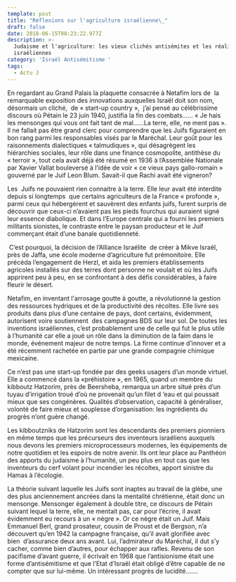 ```yaml
---
template: post
title: "Réflexions sur l'agriculture israélienne\_"
draft: false
date: 2018-06-15T08:23:22.977Z
description: >-
  Judaisme et l'agriculture: les vieux clichés antisémites et les réalistaions
  israéliennes
category: 'Israël Antisémitisme '
tags:
  - Actu J
---
```

En regardant au Grand Palais la plaquette consacrée à Netafim lors de  la remarquable exposition des innovations auxquelles Israël doit son nom, désormais un cliché,  de « start-up country »,  j’ai pensé au célébrissime discours où Pétain le 23 juin 1940, justifia la fin des combats…... « Je hais les mensonges qui vous ont fait tant de mal……La terre, elle, ne ment pas ». Il ne fallait pas être grand clerc pour comprendre que les Juifs figuraient en bon rang parmi les responsables visés par le Maréchal. Leur goût pour les raisonnements dialectiques « talmudiques », qui désagrègent les hiérarchies sociales, leur rôle dans une finance cosmopolite, antithèse du « terroir », tout cela avait déjà été résumé en 1936 à l’Assemblée Nationale par Xavier Vallat bouleversé à l’idée de voir « ce vieux pays gallo-romain » gouverné par le Juif Leon Blum. Savait-il que Rachi avait été vigneron?

Les  Juifs ne pouvaient rien connaitre à la terre. Elle leur avait été interdite depuis si longtemps  que certains agriculteurs de la France « profonde »,  parmi ceux qui hébergèrent et sauvèrent des enfants juifs, furent surpris de découvrir que ceux-ci n’avaient pas les pieds fourchus qui auraient signé leur essence diabolique. Et dans l’Europe centrale qui a fourni les premiers militants sionistes, le contraste entre le paysan producteur et le Juif commerçant était d’une banale quotidienneté.

 C’est pourquoi, la décision de l’Alliance Israélite  de créer à Mikve Israël, près de Jaffa, une école moderne d’agriculture fut prémonitoire. Elle précéda l’engagement de Herzl, et aida les premiers établissements agricoles installés sur des terres dont personne ne voulait et où les Juifs apprirent peu à peu, en se confrontant à des défis considérables, à faire fleurir le désert.

Netafim, en inventant l'arrosage goutte à goutte, a révolutionné la gestion des ressources hydriques et de la productivité des récoltes. Elle livre ses produits dans plus d’une centaine de pays, dont certains, évidemment, autorisent voire soutiennent  des campagnes BDS sur leur sol. De toutes les inventions israéliennes, c’est probablement une de celle qui fut le plus utile à l’humanité car elle a joué un rôle dans la diminution de la faim dans le monde, événement majeur de notre temps. La firme continue d’innover et a été récemment rachetée en partie par une grande compagnie chimique mexicaine.

Ce n’est pas une start-up fondée par des geeks usagers d’un monde virtuel. Elle a commencé dans la «préhistoire », en 1965, quand un membre du kibboutz Hatzorim, près de Beersheba, remarqua un arbre situé près d’un tuyau d’irrigation troué d’où ne provenait qu’un filet d ‘eau et qui poussait mieux que ses congénères. Qualités d’observation, capacité à généraliser, volonté de faire mieux et souplesse d’organisation: les ingrédients du progrès n’ont guère changé.

Les kibboutzniks de Hatzorim sont les descendants des premiers pionniers en même temps que les précurseurs des inventeurs israéliens auxquels nous devons les premiers microprocesseurs modernes, les équipements de notre quotidien et les espoirs de notre avenir. Ils ont leur place au Panthéon des apports du judaisme à l’humanité, un peu plus en tout cas que les inventeurs du cerf volant pour incendier les récoltes, apport sinistre du Hamas à l’écologie.

La théorie suivant laquelle les Juifs sont inaptes au travail de la glèbe, une des plus anciennement ancrées dans la mentalité chrétienne, était donc un mensonge. Mensonger également à double titre, ce discours de Pétain suivant lequel la terre, elle, ne mentait pas, car pour l’écrire, il avait évidemment eu recours à un « nègre ». Or ce nègre était un Juif. Mais Emmanuel Berl, grand prosateur, cousin de Proust et de Bergson, n’a découvert qu’en 1942 la campagne française, qu’il avait glorifiée avec bien  d’assurance deux ans avant. Lui, l’admirateur du Maréchal, il dut s’y cacher, comme bien d’autres, pour échapper aux rafles. Revenu de son pacifisme d’avant guerre, il écrivait en 1968 que l’antisionisme était une forme d’antisémitisme et que l’Etat d’Israël était obligé d’être capable de ne compter que sur lui-même. Un intéressant progrès de lucidité…….

